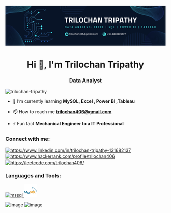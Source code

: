 ![logo](https://github.com/Trilochan-Tripathy/Trilochan-Tripathy/blob/main/Banner.png)
<h1 align="center">Hi 👋, I'm Trilochan Tripathy</h1>
<h3 align="center">Data Analyst</h3>

<p align="left"> <img src="https://komarev.com/ghpvc/?username=trilochan-tripathy&label=Profile%20views&color=0e75b6&style=flat" alt="trilochan-tripathy" /> </p>

- 🌱 I’m currently learning **MySQL, Excel , Power BI ,Tableau**

- 📫 How to reach me **trilochan406@gmail.com**

- ⚡ Fun fact **Mechanical Engineer to a IT Professional**

<h3 align="left">Connect with me:</h3>
<p align="left">
<a href="https://linkedin.com/in/https://www.linkedin.com/in/trilochan-tripathy-131682137" target="blank"><img align="center" src="https://raw.githubusercontent.com/rahuldkjain/github-profile-readme-generator/master/src/images/icons/Social/linked-in-alt.svg" alt="https://www.linkedin.com/in/trilochan-tripathy-131682137" height="30" width="40" /></a>
<a href="https://www.hackerrank.com/https://www.hackerrank.com/profile/trilochan406" target="blank"><img align="center" src="https://raw.githubusercontent.com/rahuldkjain/github-profile-readme-generator/master/src/images/icons/Social/hackerrank.svg" alt="https://www.hackerrank.com/profile/trilochan406" height="30" width="40" /></a>
<a href="https://www.leetcode.com/https://leetcode.com/trilochan406/" target="blank"><img align="center" src="https://raw.githubusercontent.com/rahuldkjain/github-profile-readme-generator/master/src/images/icons/Social/leet-code.svg" alt="https://leetcode.com/trilochan406/" height="30" width="40" /></a>
</p>

<h3 align="left">Languages and Tools:</h3>
<p align="left"> <a href="https://www.microsoft.com/en-us/sql-server" target="_blank" rel="noreferrer"> <img src="https://www.svgrepo.com/show/303229/microsoft-sql-server-logo.svg" alt="mssql" width="40" height="40"/> </a> <a href="https://www.mysql.com/" target="_blank" rel="noreferrer"> <img src="https://raw.githubusercontent.com/devicons/devicon/master/icons/mysql/mysql-original-wordmark.svg" alt="mysql" width="40" height="40"/> </a> </p> <img width="40" alt="image" src="https://github.com/Trilochan-Tripathy/Trilochan-Tripathy/assets/141568396/9eb8a6d7-91b5-494b-9cf1-ad6a3534b831"> <img width="40" alt="image" src="https://github.com/Trilochan-Tripathy/Trilochan-Tripathy/assets/141568396/4d683037-33da-433d-a585-23a12635ce80">


